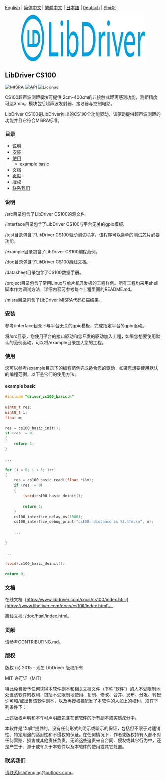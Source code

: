[English](/README.md) | [ 简体中文](/README_zh-Hans.md) | [繁體中文](/README_zh-Hant.md) | [日本語](/README_ja.md) | [Deutsch](/README_de.md) | [한국어](/README_ko.md)

<div align=center>
<img src="/doc/image/logo.svg" width="400" height="150"/>
</div>

## LibDriver CS100

[![MISRA](https://img.shields.io/badge/misra-compliant-brightgreen.svg)](/misra/README.md) [![API](https://img.shields.io/badge/api-reference-blue.svg)](https://www.libdriver.com/docs/cs100/index.html) [![License](https://img.shields.io/badge/license-MIT-brightgreen.svg)](/LICENSE)

CS100超声波测距模块可提供 2cm-400cm的非接触式距离感测功能，测距精度可达3mm。模块包括超声波发射器、接收器与控制电路。

LibDriver CS100是LibDriver推出的CS100全功能驱动，该驱动提供超声波测距的功能并且它符合MISRA标准。

### 目录

  - [说明](#说明)
  - [安装](#安装)
  - [使用](#使用)
    - [example basic](#example-basic)
  - [文档](#文档)
  - [贡献](#贡献)
  - [版权](#版权)
  - [联系我们](#联系我们)

### 说明

/src目录包含了LibDriver CS100的源文件。

/interface目录包含了LibDriver CS100与平台无关的gpio模板。

/test目录包含了LibDriver CS100驱动测试程序，该程序可以简单的测试芯片必要功能。

/example目录包含了LibDriver CS100编程范例。

/doc目录包含了LibDriver CS100离线文档。

/datasheet目录包含了CS100数据手册。

/project目录包含了常用Linux与单片机开发板的工程样例。所有工程均采用shell脚本作为调试方法，详细内容可参考每个工程里面的README.md。

/misra目录包含了LibDriver MISRA代码扫描结果。

### 安装

参考/interface目录下与平台无关的gpio模板，完成指定平台的gpio驱动。

将/src目录，您使用平台的接口驱动和您开发的驱动加入工程，如果您想要使用默认的范例驱动，可以将/example目录加入您的工程。

### 使用

您可以参考/example目录下的编程范例完成适合您的驱动，如果您想要使用默认的编程范例，以下是它们的使用方法。

#### example basic

```C
#include "driver_cs100_basic.h" 

uint8_t res;
uint8_t i;
float m;

res = cs100_basic_init();
if (res != 0)
{
    return 1;
}

...
    
for (i = 0; i < 3; i++)
{
    res = cs100_basic_read((float *)&m);
    if (res != 0)
    {
        (void)cs100_basic_deinit();

        return 1;
    }
    cs100_interface_delay_ms(1000);
    cs100_interface_debug_print("cs100: distance is %0.4fm.\n", m);
    
    ...
    
}

...

(void)cs100_basic_deinit();

return 0;
```

### 文档

在线文档: [https://www.libdriver.com/docs/cs100/index.html](https://www.libdriver.com/docs/cs100/index.html)。

离线文档: /doc/html/index.html。

### 贡献

请参考CONTRIBUTING.md。

### 版权

版权 (c) 2015 - 现在 LibDriver 版权所有

MIT 许可证（MIT）

特此免费授予任何获得本软件副本和相关文档文件（下称“软件”）的人不受限制地处置该软件的权利，包括不受限制地使用、复制、修改、合并、发布、分发、转授许可和/或出售该软件副本，以及再授权被配发了本软件的人如上的权利，须在下列条件下：

上述版权声明和本许可声明应包含在该软件的所有副本或实质成分中。

本软件是“如此”提供的，没有任何形式的明示或暗示的保证，包括但不限于对适销性、特定用途的适用性和不侵权的保证。在任何情况下，作者或版权持有人都不对任何索赔、损害或其他责任负责，无论这些追责来自合同、侵权或其它行为中，还是产生于、源于或有关于本软件以及本软件的使用或其它处置。

### 联系我们

请联系lishifenging@outlook.com。